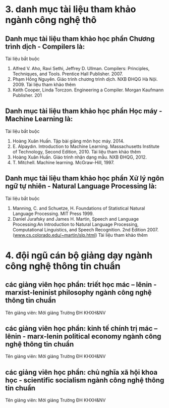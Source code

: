 # 3. danh mục tài liệu tham khảo ngành công nghệ thô
## Danh mục tài liệu tham khảo học phần Chương trình dịch - Compilers là:
Tài liệu bắt buộc
1. Alfred V. Aho, Ravi Sethi, Jeffrey D. Ullman. Compilers: Principles, Techniques, and Tools. Prentice Hall Publisher. 2007.
2. Phạm Hồng Nguyên. Giáo trình chương trình dịch. NXB ĐHQG Hà Nội. 2009.
Tài liệu tham khảo thêm
1. Keith Cooper, Linda Torczon. Engineering a Compiler. Morgan Kaufmann Publisher. 201
## Danh mục tài liệu tham khảo học phần Học máy - Machine Learning là:
Tài liệu bắt buộc
1. Hoàng Xuân Huấn. Tập bài giảng môn học máy. 2014.
2. E. Alpaydın. Introduction to Machine Learning. Massachusetts Institute of Technology, Second Edition, 2010.
Tài liệu tham khảo thêm
1. Hoàng Xuân Huấn. Giáo trình nhận dạng mẫu. NXB ĐHQG, 2012.
2. T. Mitchell. Machine learning. McGraw-Hill, 1997.
## Danh mục tài liệu tham khảo học phần Xử lý ngôn ngữ tự nhiên - Natural Language Processing là:
Tài liệu bắt buộc
1. Manning, C. and Schuetze, H. Foundations of Statistical Natural Language Processing. MIT Press 1999.
2. Daniel Jurafsky and James H. Martin, Speech and Language Processing:An Introduction to Natural Language Processing, Computational Linguistics, and Speech Recognition. 2nd Edition 2007. (www.cs.colorado.edu/~martin/slp.html)
Tài liệu tham khảo thêm
# 4. đội ngũ cán bộ giảng dạy ngành công nghệ thông tin chuẩn
## các giảng viên học phần: triết học mác – lênin - marxist-leninist philosophy ngành công nghệ thông tin chuẩn
Tên giảng viên: Mời giảng Trường ĐH KHXH&NV
## các giảng viên học phần: kinh tế chính trị mác – lênin - marx-lenin political economy ngành công nghệ thông tin chuẩn
Tên giảng viên: Mời giảng Trường ĐH KHXH&NV
## các giảng viên học phần: chủ nghĩa xã hội khoa học - scientific socialism ngành công nghệ thông tin chuẩn
Tên giảng viên: Mời giảng Trường ĐH KHXH&NV

